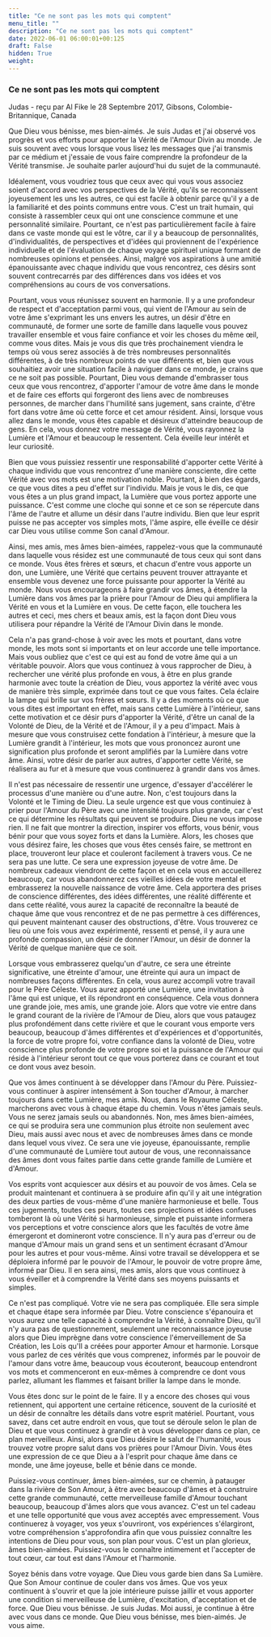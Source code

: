 ```yaml
---
title: "Ce ne sont pas les mots qui comptent"
menu_title: ""
description: "Ce ne sont pas les mots qui comptent"
date: 2022-06-01 06:00:01+00:125
draft: False
hidden: True
weight:
---
```

### Ce ne sont pas les mots qui comptent

Judas - reçu par Al Fike le 28 Septembre 2017, Gibsons, Colombie-Britannique, Canada

Que Dieu vous bénisse, mes bien-aimés. Je suis Judas et j'ai observé vos progrès et vos efforts pour apporter la Vérité de l'Amour Divin au monde. Je suis souvent avec vous lorsque vous lisez les messages que j'ai transmis par ce médium et j'essaie de vous faire comprendre la profondeur de la Vérité transmise. Je souhaite parler aujourd'hui du sujet de la communauté.

Idéalement, vous voudriez tous que ceux avec qui vous vous associez soient d'accord avec vos perspectives de la Vérité, qu'ils se reconnaissent joyeusement les uns les autres, ce qui est facile à obtenir parce qu'il y a de la familiarité et des points communs entre vous. C'est un trait humain, qui consiste à rassembler ceux qui ont une conscience commune et une personnalité similaire. Pourtant, ce n'est pas particulièrement facile à faire dans ce vaste monde qui est le vôtre, car il y a beaucoup de personnalités, d'individualités, de perspectives et d'idées qui proviennent de l'expérience individuelle et de l'évaluation de chaque voyage spirituel unique formant de nombreuses opinions et pensées. Ainsi, malgré vos aspirations à une amitié épanouissante avec chaque individu que vous rencontrez, ces désirs sont souvent contrecarrés par des différences dans vos idées et vos compréhensions au cours de vos conversations.

Pourtant, vous vous réunissez souvent en harmonie. Il y a une profondeur de respect et d'acceptation parmi vous, qui vient de l'Amour au sein de votre âme s'exprimant les uns envers les autres, un désir d'être en communauté, de former une sorte de famille dans laquelle vous pouvez travailler ensemble et vous faire confiance et voir les choses du même œil, comme vous dites. Mais je vous dis que très prochainement viendra le temps où vous serez associés à de très nombreuses personnalités différentes, à de très nombreux points de vue différents et, bien que vous souhaitiez avoir une situation facile à naviguer dans ce monde, je crains que ce ne soit pas possible. Pourtant, Dieu vous demande d'embrasser tous ceux que vous rencontrez, d'apporter l'amour de votre âme dans le monde et de faire ces efforts qui forgeront des liens avec de nombreuses personnes, de marcher dans l'humilité sans jugement, sans crainte, d'être fort dans votre âme où cette force et cet amour résident. Ainsi, lorsque vous allez dans le monde, vous êtes capable et désireux d'atteindre beaucoup de gens. En cela, vous donnez votre message de Vérité, vous rayonnez la Lumière et l'Amour et beaucoup le ressentent. Cela éveille leur intérêt et leur curiosité.

Bien que vous puissiez ressentir une responsabilité d'apporter cette Vérité à chaque individu que vous rencontrez d'une manière consciente, dire cette Vérité avec vos mots est une motivation noble. Pourtant, à bien des égards, ce que vous dites a peu d'effet sur l'individu. Mais je vous le dis, ce que vous êtes a un plus grand impact, la Lumière que vous portez apporte une puissance. C'est comme une cloche qui sonne et ce son se répercute dans l'âme de l'autre et allume un désir dans l'autre individu. Bien que leur esprit puisse ne pas accepter vos simples mots, l'âme aspire, elle éveille ce désir car Dieu vous utilise comme Son canal d'Amour.

Ainsi, mes amis, mes âmes bien-aimées, rappelez-vous que la communauté dans laquelle vous résidez est une communauté de tous ceux qui sont dans ce monde. Vous êtes frères et sœurs, et chacun d'entre vous apporte un don, une Lumière, une Vérité que certains peuvent trouver attrayante et ensemble vous devenez une force puissante pour apporter la Vérité au monde. Nous vous encourageons à faire grandir vos âmes, à étendre la Lumière dans vos âmes par la prière pour l'Amour de Dieu qui amplifiera la Vérité en vous et la Lumière en vous. De cette façon, elle touchera les autres et ceci, mes chers et beaux amis, est la façon dont Dieu vous utilisera pour répandre la Vérité de l'Amour Divin dans le monde.

Cela n'a pas grand-chose à voir avec les mots et pourtant, dans votre monde, les mots sont si importants et on leur accorde une telle importance. Mais vous oubliez que c'est ce qui est au fond de votre âme qui a un véritable pouvoir. Alors que vous continuez à vous rapprocher de Dieu, à rechercher une vérité plus profonde en vous, à être en plus grande harmonie avec toute la création de Dieu, vous apportez la vérité avec vous de manière très simple, exprimée dans tout ce que vous faites. Cela éclaire la lampe qui brille sur vos frères et sœurs. Il y a des moments où ce que vous dites est important en effet, mais sans cette Lumière à l'intérieur, sans cette motivation et ce désir purs d'apporter la Vérité, d'être un canal de la Volonté de Dieu, de la Vérité et de l'Amour, il y a peu d'impact. Mais à mesure que vous construisez cette fondation à l'intérieur, à mesure que la Lumière grandit à l'intérieur, les mots que vous prononcez auront une signification plus profonde et seront amplifiés par la Lumière dans votre âme. Ainsi, votre désir de parler aux autres, d'apporter cette Vérité, se réalisera au fur et à mesure que vous continuerez à grandir dans vos âmes.

Il n'est pas nécessaire de ressentir une urgence, d'essayer d'accélérer le processus d'une manière ou d'une autre. Non, c'est toujours dans la Volonté et le Timing de Dieu. La seule urgence est que vous continuiez à prier pour l'Amour du Père avec une intensité toujours plus grande, car c'est ce qui détermine les résultats qui peuvent se produire. Dieu ne vous impose rien. Il ne fait que montrer la direction, inspirer vos efforts, vous bénir, vous bénir pour que vous soyez forts et dans la Lumière. Alors, les choses que vous désirez faire, les choses que vous êtes censés faire, se mettront en place, trouveront leur place et couleront facilement à travers vous. Ce ne sera pas une lutte. Ce sera une expression joyeuse de votre âme. De nombreux cadeaux viendront de cette façon et en cela vous en accueillerez beaucoup, car vous abandonnerez ces vieilles idées de votre mental et embrasserez la nouvelle naissance de votre âme. Cela apportera des prises de conscience différentes, des idées différentes, une réalité différente et dans cette réalité, vous aurez la capacité de reconnaître la beauté de chaque âme que vous rencontrez et de ne pas permettre à ces différences, qui peuvent maintenant causer des obstructions, d'être. Vous trouverez ce lieu où une fois vous avez expérimenté, ressenti et pensé, il y aura une profonde compassion, un désir de donner l'Amour, un désir de donner la Vérité de quelque manière que ce soit.

Lorsque vous embrasserez quelqu'un d'autre, ce sera une étreinte significative, une étreinte d'amour, une étreinte qui aura un impact de nombreuses façons différentes. En cela, vous aurez accompli votre travail pour le Père Céleste. Vous aurez apporté une Lumière, une invitation à l'âme qui est unique, et ils répondront en conséquence. Cela vous donnera une grande joie, mes amis, une grande joie. Alors que votre vie entre dans le grand courant de la rivière de l'Amour de Dieu, alors que vous pataugez plus profondément dans cette rivière et que le courant vous emporte vers beaucoup, beaucoup d'âmes différentes et d'expériences et d'opportunités, la force de votre propre foi, votre confiance dans la volonté de Dieu, votre conscience plus profonde de votre propre soi et la puissance de l'Amour qui réside à l'intérieur seront tout ce que vous porterez dans ce courant et tout ce dont vous avez besoin.

Que vos âmes continuent à se développer dans l'Amour du Père. Puissiez-vous continuer à aspirer intensément à Son toucher d'Amour, à marcher toujours dans cette Lumière, mes amis. Nous, dans le Royaume Céleste, marcherons avec vous à chaque étape du chemin. Vous n'êtes jamais seuls. Vous ne serez jamais seuls ou abandonnés. Non, mes âmes bien-aimées, ce qui se produira sera une communion plus étroite non seulement avec Dieu, mais aussi avec nous et avec de nombreuses âmes dans ce monde dans lequel vous vivez. Ce sera une vie joyeuse, épanouissante, remplie d'une communauté de Lumière tout autour de vous, une reconnaissance des âmes dont vous faites partie dans cette grande famille de Lumière et d'Amour.

Vos esprits vont acquiescer aux désirs et au pouvoir de vos âmes. Cela se produit maintenant et continuera à se produire afin qu'il y ait une intégration des deux parties de vous-même d'une manière harmonieuse et belle. Tous ces jugements, toutes ces peurs, toutes ces projections et idées confuses tomberont là où une Vérité si harmonieuse, simple et puissante informera vos perceptions et votre conscience alors que les facultés de votre âme émergeront et domineront votre conscience. Il n'y aura pas d'erreur ou de manque d'Amour mais un grand sens et un sentiment écrasant d'Amour pour les autres et pour vous-même. Ainsi votre travail se développera et se déploiera informé par le pouvoir de l'Amour, le pouvoir de votre propre âme, informé par Dieu. Il en sera ainsi, mes amis, alors que vous continuez à vous éveiller et à comprendre la Vérité dans ses moyens puissants et simples.

Ce n'est pas compliqué. Votre vie ne sera pas compliquée. Elle sera simple et chaque étape sera informée par Dieu. Votre conscience s'épanouira et vous aurez une telle capacité à comprendre la Vérité, à connaître Dieu, qu'il n'y aura pas de questionnement, seulement une reconnaissance joyeuse alors que Dieu imprègne dans votre conscience l'émerveillement de Sa Création, les Lois qu'Il a créées pour apporter Amour et harmonie. Lorsque vous parlez de ces vérités que vous comprenez, informés par le pouvoir de l'amour dans votre âme, beaucoup vous écouteront, beaucoup entendront vos mots et commenceront en eux-mêmes à comprendre ce dont vous parlez, allumant les flammes et faisant briller la lampe dans le monde.

Vous êtes donc sur le point de le faire. Il y a encore des choses qui vous retiennent, qui apportent une certaine réticence, souvent de la curiosité et un désir de connaître les détails dans votre esprit matériel. Pourtant, vous savez, dans cet autre endroit en vous, que tout se déroule selon le plan de Dieu et que vous continuez à grandir et à vous développer dans ce plan, ce plan merveilleux. Ainsi, alors que Dieu désire le salut de l'humanité, vous trouvez votre propre salut dans vos prières pour l'Amour Divin. Vous êtes une expression de ce que Dieu a à l'esprit pour chaque âme dans ce monde, une âme joyeuse, belle et bénie dans ce monde.

Puissiez-vous continuer, âmes bien-aimées, sur ce chemin, à patauger dans la rivière de Son Amour, à être avec beaucoup d'âmes et à construire cette grande communauté, cette merveilleuse famille d'Amour touchant beaucoup, beaucoup d'âmes alors que vous avancez. C'est un tel cadeau et une telle opportunité que vous avez acceptés avec empressement. Vous continuerez à voyager, vos yeux s'ouvriront, vos expériences s'élargiront, votre compréhension s'approfondira afin que vous puissiez connaître les intentions de Dieu pour vous, son plan pour vous. C'est un plan glorieux, âmes bien-aimées. Puissiez-vous le connaître intimement et l'accepter de tout cœur, car tout est dans l'Amour et l'harmonie.

Soyez bénis dans votre voyage. Que Dieu vous garde bien dans Sa Lumière. Que Son Amour continue de couler dans vos âmes. Que vos yeux continuent à s'ouvrir et que la joie intérieure puisse jaillir et vous apporter une condition si merveilleuse de Lumière, d'excitation, d'acceptation et de force. Que Dieu vous bénisse. Je suis Judas. Moi aussi, je continue à être avec vous dans ce monde. Que Dieu vous bénisse, mes bien-aimés. Je vous aime.
